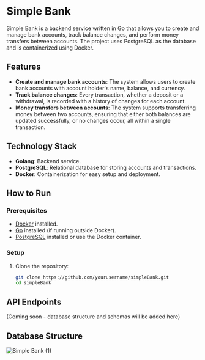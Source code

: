 # Simple Bank

Simple Bank is a backend service written in Go that allows you to create and manage bank accounts, track balance changes, and perform money transfers between accounts. The project uses PostgreSQL as the database and is containerized using Docker.

## Features

- **Create and manage bank accounts**: The system allows users to create bank accounts with account holder's name, balance, and currency.
- **Track balance changes**: Every transaction, whether a deposit or a withdrawal, is recorded with a history of changes for each account.
- **Money transfers between accounts**: The system supports transferring money between two accounts, ensuring that either both balances are updated successfully, or no changes occur, all within a single transaction.

## Technology Stack

- **Golang**: Backend service.
- **PostgreSQL**: Relational database for storing accounts and transactions.
- **Docker**: Containerization for easy setup and deployment.

## How to Run

### Prerequisites

- [Docker](https://www.docker.com/) installed.
- [Go](https://golang.org/) installed (if running outside Docker).
- [PostgreSQL](https://www.postgresql.org/) installed or use the Docker container.

### Setup

1. Clone the repository:

   ```bash
   git clone https://github.com/yourusername/simpleBank.git
   cd simpleBank

## API Endpoints

(Coming soon - database structure and schemas will be added here)

## Database Structure

   ![Simple Bank (1)](https://github.com/user-attachments/assets/06b3b4ed-b0d5-4ebc-8014-142f53e04496)


